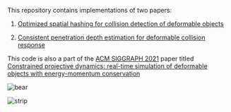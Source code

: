 This repository contains implementations of two papers:

 1. [Optimized spatial hashing for collision detection of deformable objects](https://matthias-research.github.io/pages/publications/tetraederCollision.pdf)


 2. [Consistent penetration depth estimation for deformable collision response](https://cg.informatik.uni-freiburg.de/publications/2004_VMV_penetrationDepth.pdf)

 This code is also a part of the [ACM SIGGRAPH 2021](https://www.google.com/search?client=safari&rls=en&q=ACM+SIGGRAPH+2021&ie=UTF-8&oe=UTF-8) paper titled [Constrained projective dynamics: real-time simulation of deformable objects with energy-momentum conservation](https://dl.acm.org/doi/abs/10.1145/3450626.3459878?casa_token=gdWYjIfObI0AAAAA:N5L_CBJZei-5VG6OGEeh96Q_9ffWpICrTaOyqKjy5xJ1oa_JUAehzXsUcr8OKf_HeTUbu-cGV4oJ8LM)


![bear](https://github.com/LEE-JAE-HYUN179/Spatial-hasing/assets/46246202/9fe280f0-2071-43b4-874e-807e52fdcbff)

![strip](https://github.com/LEE-JAE-HYUN179/Spatial-hasing/assets/46246202/06bbf3f2-c0cb-4517-80da-9234157d13b4)
